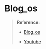 # Blog_os
> **Reference:**
> 
> - [Blog_os](https://os.phil-opp.com/)
> 
> - [Youtube](https://www.youtube.com/watch?app=desktop&v=rH5jnbJ3tL4) 